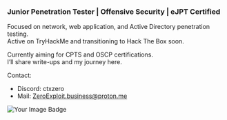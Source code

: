 ### Junior Penetration Tester | Offensive Security | eJPT Certified ###                        



Focused on network, web application, and Active Directory penetration testing.                
Active on TryHackMe and transitioning to Hack The Box soon.  

Currently aiming for CPTS and OSCP certifications.  
I’ll share write-ups and my journey here.

Contact:
- Discord: ctxzero 
- Mail: ZeroExploit.business@proton.me      

<img src="https://tryhackme-badges.s3.amazonaws.com/ctxzero.png" alt="Your Image Badge" />




